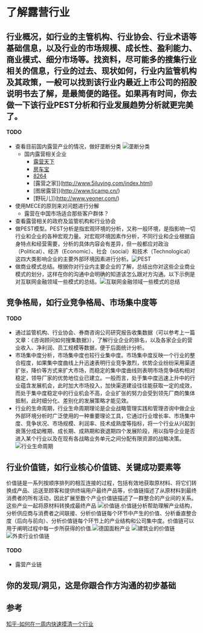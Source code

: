 # 了解露营行业

## 行业概况，如行业的主管机构、行业协会、行业术语等基础信息，以及行业的市场规模、成长性、盈利能力、商业模式、细分市场等。找资料，尽可能多的搜集行业相关的信息，行业的过去、现状如何，行业内监管机构及其政策，一般可以找到该行业内最近上市公司的招股说明书去了解，是最简便的路径。如果再有时间，你去做一下该行业PEST分析和行业发展趋势分析就更完美了。
#### TODO
* 查看目前国内露营产业的情况，做好垄断分类
  ![垄断分类](https://pic4.zhimg.com/80/v2-af660e472c1828b68699ffe51405bd46_hd.jpg)
  * 国内露营相关企业
    * [露营天下](http://www.campave.com/)
    * [房车宝](http://www.rvbox.cn/index.php/Index/index.html)
    * [8264](http://www.8264.com/list/950/)
    * [露营之家]](http://www.5iluying.com/index.html)
    * [图居露营]](http://www.tjcamp.cn/)
    * [野玩儿]](http://www.yeoner.com/)
* 使用MECE的原则来对问题进行分解
  * 露营在中国市场适合那些客户群体？
* 查看露营相关的政府及监管机构和行业协会
* 做PEST模型。PEST分析是指宏观环境的分析，又称一般环境，是指影响一切行业和企业的各种宏观力量。对宏观环境因素作分析，不同行业和企业根据自身特点和经营需要，分析的具体内容会有差异，但一般都应对政治（Political）、经济（Economic）、社会（social）和技术（Technological）这四大类影响企业的主要外部环境因素进行分析。![PEST](https://pic3.zhimg.com/80/v2-0e72661eef86abc224a87b3c1bd3bfca_hd.jpg)
* 做商业模式总结。根据你对行业内主要企业的了解，总结出你对这些企业商业模式的划分，这样在你的沟通中会明确的知道该怎么跟对方沟通。以下示例是对互联网金融领域一些模式的总结。![互联网金融领域一些模式的总结](https://pic3.zhimg.com/80/v2-b1d572d85dbf09f87e7758bd6be903b2_hd.jpg)
## 竞争格局，如行业竞争格局、市场集中度等
#### TODO
* 通过监管机构、行业协会、券商咨询公司研究报告收集数据（可以参考上一篇文章：《咨询顾问如何搜集数据》），了解行业企业的排名，以及各家企业的营业收入、净利润、员工规模等数据，便于后面统计分析。
* 市场集中度分析，市场集中度也较行业集中度。市场集中度反映一个行业的整合程度，如果集中度曲线上升迅速表明行业竞争激烈，优势企业纷纷采用渠道扩张，降价等方式来扩大市场，而稳定的集中度曲线则表明市场竞争结构相对稳定，领导厂家的优势地位业已建立。一般而言，处于集中度迅速上升中的行业蕴含发展机会，此时加大市场投入，加快渠道建设往往能获取一定的成效，而处于集中度稳定中的行业机会不高，企业扩张的努力会受到领先厂商的集体抵制，此时细分化、差别化的发展策略才能见效。
* 行业的生命周期，行业生命周期理论是企业战略管理实践和管理咨询中做企业外部环境分析时广泛使用的一种重要理论工具，它通过行业增长率、市场集中度、竞争状况、市场规模、利润率、技术成熟度等指标，将一个行业从兴起到衰落分成幼稚期、成长期、成熟期和衰退期四个发展阶段，用以指导企业是否进入某个行业以及在现有各战略业务单元之间分配有限资源的战略决策。![行业生命周期](https://pic1.zhimg.com/80/v2-cb0d8950245f0bcb35bf709b6c59c429_hd.jpg)
## 行业价值链，如行业核心价值链、关键成功要素等
价值链是一系列按顺序排列的相互连接的过程，包括有效地获取原材料、将它们转换成产品、运送至顾客和提供终端用户最终产品等，价值链描述了从原材料到最终消费者的所有活动，因此扩展至数个产业价值链描述了一群整合的产业间的关系。这些产业一起将原材料转换成最终产品 ![价值链](https://pic4.zhimg.com/80/v2-e0b178180d4ea57b4519cdc981766441_hd.jpg).价值链分析帮助理解产业结构，分析供应商与消费者之间联接、分析价值链每个环节中产生的价值、分析垂直整合度（后向与前向）、分析价值链每个环节上的产业结构和公司集中度。价值链可以用于阐明过程中每一步所获得的价值.![德国面粉产业](https://pic1.zhimg.com/80/v2-7bc7f2f761d40964055b1a8ef1919a28_hd.jpg)
![建筑业的价值链](https://pic4.zhimg.com/80/v2-5c6d2b98d0bdb72a0e9c12bca6804f03_hd.jpg)
![外卖行业价值链](https://pic1.zhimg.com/80/v2-98affebff8c3e71099623a502bc79798_hd.jpg)
#### TODO
* 露营产业链
## 你的发现/洞见，这是你跟合作方沟通的初步基础

## 参考
[知乎-如何在一周内快速摸清一个行业](https://www.zhihu.com/question/21324385/answer/803480065?)